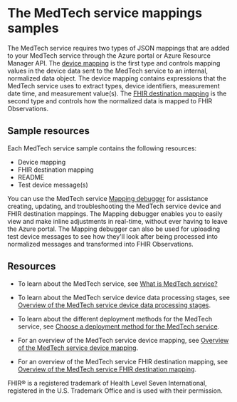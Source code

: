 # The MedTech service mappings samples

The MedTech service requires two types of JSON mappings that are added to your MedTech service through the Azure portal or Azure Resource Manager API. The [device mapping](https://learn.microsoft.com/azure/healthcare-apis/iot/overview-of-device-mapping) is the first type and controls mapping values in the device data sent to the MedTech service to an internal, normalized data object. The device mapping contains expressions that the MedTech service uses to extract types, device identifiers, measurement date time, and measurement value(s). The [FHIR destination mapping](https://learn.microsoft.com/azure/healthcare-apis/iot/overview-of-fhir-destination-mapping) is the second type and controls how the normalized data is mapped to FHIR Observations.

## Sample resources

Each MedTech service sample contains the following resources:

* Device mapping
* FHIR destination mapping
* README
* Test device message(s)

You can use the MedTech service [Mapping debugger](https://learn.microsoft.com/azure/healthcare-apis/iot/how-to-use-mapping-debugger) for assistance creating, updating, and troubleshooting the MedTech service device and FHIR destination mappings. The Mapping debugger enables you to easily view and make inline adjustments in real-time, without ever having to leave the Azure portal. The Mapping debugger can also be used for uploading test device messages to see how they'll look after being processed into normalized messages and transformed into FHIR Observations.

## Resources

* To learn about the MedTech service, see [What is MedTech service?](https://learn.microsoft.com/azure/healthcare-apis/iot/overview)

* To learn about the MedTech service device data processing stages, see [Overview of the MedTech service device data processing stages](https://learn.microsoft.com/azure/healthcare-apis/iot/overview-of-device-data-processing-stages).

* To learn about the different deployment methods for the MedTech service, see [Choose a deployment method for the MedTech service](https://learn.microsoft.com/azure/healthcare-apis/iot/deploy-choose-method).

* For an overview of the MedTech service device mapping, see [Overview of the MedTech service device mapping](https://learn.microsoft.com/azure/healthcare-apis/iot/overview-of-device-mapping).

* For an overview of the MedTech service FHIR destination mapping, see [Overview of the MedTech service FHIR destination mapping](https://learn.microsoft.com/azure/healthcare-apis/iot/overview-of-fhir-destination-mapping).

FHIR® is a registered trademark of Health Level Seven International, registered in the U.S. Trademark Office and is used with their permission.
